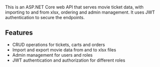 This is an ASP.NET Core web API that serves movie ticket data, with importing to and from xlsx, ordering and admin management. It uses JWT authentication to secure the endpoints.

## Features

- CRUD operations for tickets, carts and orders
- Import and export movie data from and to xlsx files
- Admin management for users and roles
- JWT authentication and authorization for different roles
